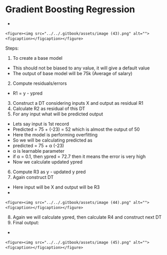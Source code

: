 # Gradient Boosting Regression

*

    <figure><img src="../../.gitbook/assets/image (43).png" alt=""><figcaption></figcaption></figure>

Steps:

1. To create a base model

* This should not be biased to any value, it will give a default value
* The output of base model will be 75k (Average of salary)

2. Compute residuals/errors

* R1 = y - ypred

3. Construct a DT considering inputs X and output as residual R1
4. Calculate R2 as residual of this DT
5. For any input what will be predicted output

* Lets say input is 1st record
* Predicted = 75 + (-23) = 52 which is almost the output of 50
* Here the model is performing overfitting
* So we will be calculating predicted as&#x20;
* predicted = 75 + α (-23)
* α is learnable parameter
* if α = 0.1, then ypred = 72.7 then it means the error is very high
* Now we calculate updated ypred

6. Compute R3 as y - updated y pred
7. Again construct DT

* Here input will be X and output will be R3
*

    <figure><img src="../../.gitbook/assets/image (44).png" alt=""><figcaption></figcaption></figure>

8. Again we will calculate ypred, then calculate R4 and construct next DT
9. Final output:

*

    <figure><img src="../../.gitbook/assets/image (45).png" alt=""><figcaption></figcaption></figure>
